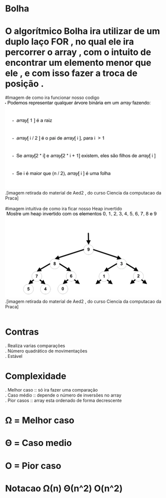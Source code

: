 # Bolha

# O algorítmico Bolha ira utilizar de um duplo laço FOR , no qual ele ira percorrer o array , com o intuito de encontrar um elemento menor que ele , e com isso fazer a troca de posição .

#Imagem de como ira funcionar nosso codigo
![alt text](heap.png)<br />
.[imagem retirada do material de Aed2 , do curso Ciencia da computacao da Praca]<br />
<br />
#imagem intuitiva de como ira ficar nosso Heap invertido
![alt text](heapI.png)<br />
.[imagem retirada do material de Aed2 , do curso Ciencia da computacao da Praca]<br />
<br />
# Contras
. Realiza varias comparações<br />
. Número quadrático de movimentações<br />
. Estável

# Complexidade
. Melhor caso :: só ira fazer uma comparação<br />
. Caso médio :: depende o número de inversões no array<br />
. Pior casos :: array esta ordenado de forma decrescente

# Ω = Melhor caso
# Θ = Caso medio
# O = Pior caso

# Notacao        Ω(n)  Θ(n^2)  O(n^2)
